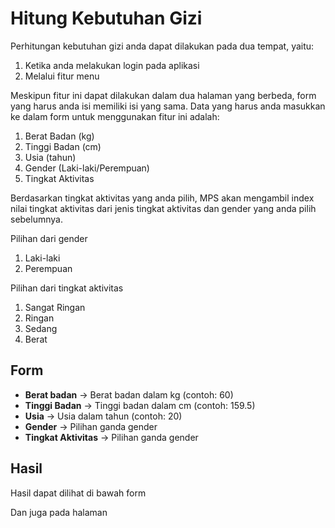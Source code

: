 # Hitung Kebutuhan Gizi

Perhitungan kebutuhan gizi anda dapat dilakukan pada dua tempat, yaitu:

1. Ketika anda melakukan login pada aplikasi
2. Melalui fitur menu

Meskipun fitur ini dapat dilakukan dalam dua halaman yang berbeda, form yang harus anda isi memiliki isi yang sama. Data yang harus anda masukkan ke dalam form untuk menggunakan fitur ini adalah:

1. Berat Badan (kg)
2. Tinggi Badan (cm)
3. Usia (tahun)
4. Gender (Laki-laki/Perempuan)
5. Tingkat Aktivitas

Berdasarkan tingkat aktivitas yang anda pilih, MPS akan mengambil index nilai tingkat aktivitas dari jenis tingkat aktivitas dan gender yang anda pilih sebelumnya.

Pilihan dari gender

1. Laki-laki
2. Perempuan

Pilihan dari tingkat aktivitas

1. Sangat Ringan
2. Ringan
3. Sedang
4. Berat

## Form

- **Berat badan** -> Berat badan dalam kg (contoh: 60)
- **Tinggi Badan** -> Tinggi badan dalam cm (contoh: 159.5)
- **Usia** -> Usia dalam tahun (contoh: 20)
- **Gender** -> Pilihan ganda gender
- **Tingkat Aktivitas** -> Pilihan ganda gender

## Hasil

Hasil dapat dilihat di bawah form

Dan juga pada halaman
